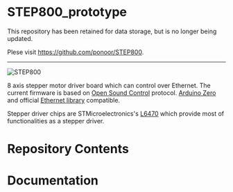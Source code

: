 # STEP800_prototype

This repository has been retained for data storage, but is no longer being updated.

Plese visit https://github.com/ponoor/STEP800.

---

![STEP800](http://ponoor.com/data/img/STEP800/STEP800_proto_r3.JPG)

8 axis stepper motor driver board which can control over Ethernet. The current firmware is based on [Open Sound Control](http://opensoundcontrol.org/) protocol.
[Arduino Zero](https://www.arduino.cc/en/Guide/ArduinoZero) and official [Ethernet library](https://www.arduino.cc/en/reference/ethernet) compatible.

Stepper driver chips are STMicroelectronics's [L6470](https://www.st.com/en/motor-drivers/l6470.html) which provide most of functionalities as a stepper driver.

# Repository Contents

# Documentation
